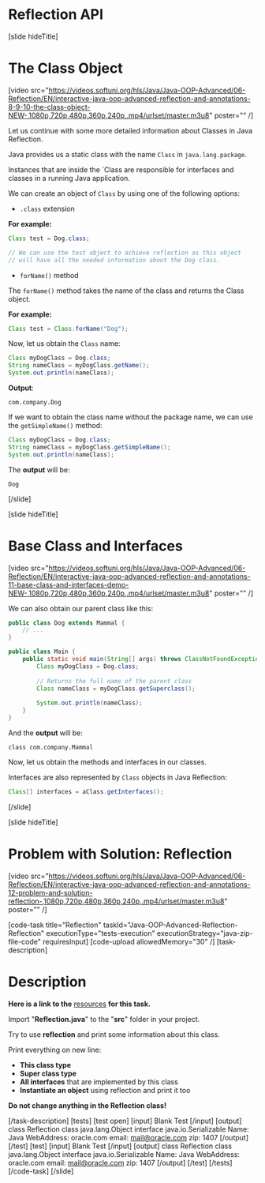 # Reflection API

[slide hideTitle]

# The Class Object

[video src="https://videos.softuni.org/hls/Java/Java-OOP-Advanced/06-Reflection/EN/interactive-java-oop-advanced-reflection-and-annotations-8-9-10-the-class-object-NEW-,1080p,720p,480p,360p,240p,.mp4/urlset/master.m3u8" poster="" /]

Let us continue with some more detailed information about Classes in Java Reflection.

Java provides us a static class with the name `Class` in `java.lang.package`. 

Instances that are inside the `Class are responsible for interfaces and classes in a running Java application.

We can create an object of `Class` by using one of the following options:

- `.class` extension

**For example:**

``` java
Class test = Dog.class;

// We can use the test object to achieve reflection as this object
// will have all the needed information about the Dog class.
```

- `forName()` method

The `forName()` method takes the name of the class and returns the Class object.

**For example:**

``` java
Class test = Class.forName("Dog");
```

Now, let us obtain the `Class` name:


``` java
Class myDogClass = Dog.class;
String nameClass = myDogClass.getName();
System.out.println(nameClass);
```

**Output**:

```
com.company.Dog
```

If we want to obtain the class name without the package name, we can use the `getSimpleName()` method:

``` java
Class myDogClass = Dog.class;
String nameClass = myDogClass.getSimpleName();
System.out.println(nameClass);
```

The **output** will be:

```
Dog
```

[/slide]

[slide hideTitle]

# Base Class and Interfaces

[video src="https://videos.softuni.org/hls/Java/Java-OOP-Advanced/06-Reflection/EN/interactive-java-oop-advanced-reflection-and-annotations-11-base-class-and-interfaces-demo-NEW-,1080p,720p,480p,360p,240p,.mp4/urlset/master.m3u8" poster="" /]

We can also obtain our parent class like this:

```java
public class Dog extends Mammal {
    // ...
}
```


```java
public class Main {
    public static void main(String[] args) throws ClassNotFoundException {
        Class myDogClass = Dog.class;
        
        // Returns the full name of the parent class
        Class nameClass = myDogClass.getSuperclass();   
        
        System.out.println(nameClass);
    }
}
```

And the **output** will be:

```
class com.company.Mammal
```


Now, let us obtain the methods and interfaces in our classes.

Interfaces are also represented by `Class` objects in Java Reflection:

``` java
Class[] interfaces = aClass.getInterfaces();
```


[/slide]

[slide hideTitle]
# Problem with Solution: Reflection

[video src="https://videos.softuni.org/hls/Java/Java-OOP-Advanced/06-Reflection/EN/interactive-java-oop-advanced-reflection-and-annotations-12-problem-and-solution-reflection-,1080p,720p,480p,360p,240p,.mp4/urlset/master.m3u8" poster="" /]

[code-task title="Reflection" taskId="Java-OOP-Advanced-Reflection-Reflection" executionType="tests-execution" executionStrategy="java-zip-file-code" requiresInput]
[code-upload allowedMemory="30" /] 
[task-description]
# Description

**Here is a link to the** [resources](https://videos.softuni.org/resources/java/java-oop-advanced/06.Java-OOP-Advanced-Reflection-and-Annotations-Lab.zip) **for this task.**

Import "**Reflection.java**" to the "**src**" folder in your project. 

Try to use **reflection** and print some information about this class. 

Print everything on new line:
- **This class type**
- **Super class type**
- **All interfaces** that are implemented by this class
- **Instantiate an object** using reflection and print it too

**Do not change anything in the Reflection class!**

[/task-description]
[tests]
[test open]
[input]
Blank Test
[/input]
[output]
class Reflection
class java.lang.Object
interface java.io.Serializable
Name: Java
WebAddress: oracle.com
email: mail@oracle.com
zip: 1407
[/output]
[/test]
[test]
[input]
Blank Test
[/input]
[output]
class Reflection
class java.lang.Object
interface java.io.Serializable
Name: Java
WebAddress: oracle.com
email: mail@oracle.com
zip: 1407
[/output]
[/test]
[/tests]
[/code-task]
[/slide]

